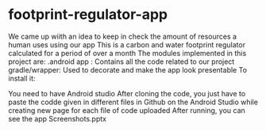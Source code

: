 # footprint-regulator-app
We came up wiith an idea to keep in check the amount of resources a human uses using our app
This is a carbon and water footprint regulator calculated for a period of over a month The modules implemented in this project are: .android app : Contains all the code related to our project gradle/wrapper: Used to decorate and make the app look presentable To install it:

You need to have Android studio
After cloning the code, you just have to paste the codde given in different files in Github on the Android Studio while creating new page for each file of code uploaded
After running, you can see the app Screenshots.pptx
